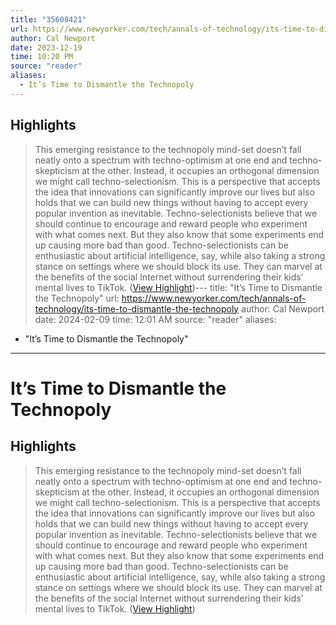 ```yaml
---
title: "35608421"
url: https://www.newyorker.com/tech/annals-of-technology/its-time-to-dismantle-the-technopoly
author: Cal Newport
date: 2023-12-19
time: 10:20 PM
source: "reader"
aliases:
  - It’s Time to Dismantle the Technopoly
---
```

## Highlights
> This emerging resistance to the technopoly mind-set doesn’t fall neatly onto a spectrum with techno-optimism at one end and techno-skepticism at the other. Instead, it occupies an orthogonal dimension we might call techno-selectionism. This is a perspective that accepts the idea that innovations can significantly improve our lives but also holds that we can build new things without having to accept every popular invention as inevitable. Techno-selectionists believe that we should continue to encourage and reward people who experiment with what comes next. But they also know that some experiments end up causing more bad than good. Techno-selectionists can be enthusiastic about artificial intelligence, say, while also taking a strong stance on settings where we should block its use. They can marvel at the benefits of the social Internet without surrendering their kids’ mental lives to TikTok. ([View Highlight](https://read.readwise.io/read/01hj1twd5esrp813pf084kba0z))---
title: "It’s Time to Dismantle the Technopoly"
url: https://www.newyorker.com/tech/annals-of-technology/its-time-to-dismantle-the-technopoly
author: Cal Newport
date: 2024-02-09
time: 12:01 AM
source: "reader"
aliases:
  - "It’s Time to Dismantle the Technopoly"
---
# It’s Time to Dismantle the Technopoly

## Highlights
> This emerging resistance to the technopoly mind-set doesn’t fall neatly onto a spectrum with techno-optimism at one end and techno-skepticism at the other. Instead, it occupies an orthogonal dimension we might call techno-selectionism. This is a perspective that accepts the idea that innovations can significantly improve our lives but also holds that we can build new things without having to accept every popular invention as inevitable. Techno-selectionists believe that we should continue to encourage and reward people who experiment with what comes next. But they also know that some experiments end up causing more bad than good. Techno-selectionists can be enthusiastic about artificial intelligence, say, while also taking a strong stance on settings where we should block its use. They can marvel at the benefits of the social Internet without surrendering their kids’ mental lives to TikTok. ([View Highlight](https://read.readwise.io/read/01hj1twd5esrp813pf084kba0z))

